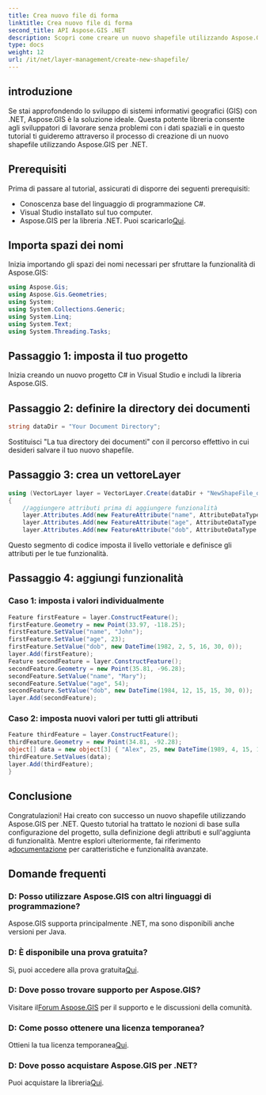 ```yaml
---
title: Crea nuovo file di forma
linktitle: Crea nuovo file di forma
second_title: API Aspose.GIS .NET
description: Scopri come creare un nuovo shapefile utilizzando Aspose.GIS per .NET. Segui la nostra guida passo passo e sblocca il potere della manipolazione dei dati spaziali.
type: docs
weight: 12
url: /it/net/layer-management/create-new-shapefile/
---
```

## introduzione
Se stai approfondendo lo sviluppo di sistemi informativi geografici (GIS) con .NET, Aspose.GIS è la soluzione ideale. Questa potente libreria consente agli sviluppatori di lavorare senza problemi con i dati spaziali e in questo tutorial ti guideremo attraverso il processo di creazione di un nuovo shapefile utilizzando Aspose.GIS per .NET.
## Prerequisiti
Prima di passare al tutorial, assicurati di disporre dei seguenti prerequisiti:
- Conoscenza base del linguaggio di programmazione C#.
- Visual Studio installato sul tuo computer.
-  Aspose.GIS per la libreria .NET. Puoi scaricarlo[Qui](https://releases.aspose.com/gis/net/).
## Importa spazi dei nomi
Inizia importando gli spazi dei nomi necessari per sfruttare la funzionalità di Aspose.GIS:
```csharp
using Aspose.Gis;
using Aspose.Gis.Geometries;
using System;
using System.Collections.Generic;
using System.Linq;
using System.Text;
using System.Threading.Tasks;
```
## Passaggio 1: imposta il tuo progetto
Inizia creando un nuovo progetto C# in Visual Studio e includi la libreria Aspose.GIS.
## Passaggio 2: definire la directory dei documenti
```csharp
string dataDir = "Your Document Directory";
```
Sostituisci "La tua directory dei documenti" con il percorso effettivo in cui desideri salvare il tuo nuovo shapefile.
## Passaggio 3: crea un vettoreLayer
```csharp
using (VectorLayer layer = VectorLayer.Create(dataDir + "NewShapeFile_out.shp", Drivers.Shapefile))
{
    //aggiungere attributi prima di aggiungere funzionalità
    layer.Attributes.Add(new FeatureAttribute("name", AttributeDataType.String));
    layer.Attributes.Add(new FeatureAttribute("age", AttributeDataType.Integer));
    layer.Attributes.Add(new FeatureAttribute("dob", AttributeDataType.DateTime));
```
Questo segmento di codice imposta il livello vettoriale e definisce gli attributi per le tue funzionalità.
## Passaggio 4: aggiungi funzionalità
### Caso 1: imposta i valori individualmente
```csharp
Feature firstFeature = layer.ConstructFeature();
firstFeature.Geometry = new Point(33.97, -118.25);
firstFeature.SetValue("name", "John");
firstFeature.SetValue("age", 23);
firstFeature.SetValue("dob", new DateTime(1982, 2, 5, 16, 30, 0));
layer.Add(firstFeature);
Feature secondFeature = layer.ConstructFeature();
secondFeature.Geometry = new Point(35.81, -96.28);
secondFeature.SetValue("name", "Mary");
secondFeature.SetValue("age", 54);
secondFeature.SetValue("dob", new DateTime(1984, 12, 15, 15, 30, 0));
layer.Add(secondFeature);
```
### Caso 2: imposta nuovi valori per tutti gli attributi
```csharp
Feature thirdFeature = layer.ConstructFeature();
thirdFeature.Geometry = new Point(34.81, -92.28);
object[] data = new object[3] { "Alex", 25, new DateTime(1989, 4, 15, 15, 30, 0) };
thirdFeature.SetValues(data);
layer.Add(thirdFeature);
}
```
## Conclusione
 Congratulazioni! Hai creato con successo un nuovo shapefile utilizzando Aspose.GIS per .NET. Questo tutorial ha trattato le nozioni di base sulla configurazione del progetto, sulla definizione degli attributi e sull'aggiunta di funzionalità. Mentre esplori ulteriormente, fai riferimento a[documentazione](https://reference.aspose.com/gis/net/) per caratteristiche e funzionalità avanzate.
## Domande frequenti
### D: Posso utilizzare Aspose.GIS con altri linguaggi di programmazione?
Aspose.GIS supporta principalmente .NET, ma sono disponibili anche versioni per Java.
### D: È disponibile una prova gratuita?
 Sì, puoi accedere alla prova gratuita[Qui](https://releases.aspose.com/).
### D: Dove posso trovare supporto per Aspose.GIS?
 Visitare il[Forum Aspose.GIS](https://forum.aspose.com/c/gis/33) per il supporto e le discussioni della comunità.
### D: Come posso ottenere una licenza temporanea?
 Ottieni la tua licenza temporanea[Qui](https://purchase.aspose.com/temporary-license/).
### D: Dove posso acquistare Aspose.GIS per .NET?
 Puoi acquistare la libreria[Qui](https://purchase.aspose.com/buy).